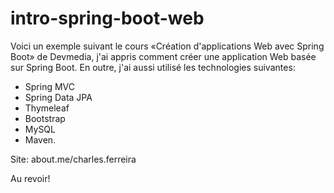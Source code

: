 # intro-spring-boot-web

Voici un exemple suivant le cours «Création d'applications Web avec Spring Boot» de Devmedia, j'ai appris comment créer une application Web basée sur Spring Boot.
En outre, j'ai aussi utilisé les technologies suivantes:

- Spring MVC
- Spring Data JPA
- Thymeleaf
- Bootstrap
- MySQL
- Maven.

Site:  about.me/charles.ferreira

Au revoir!
